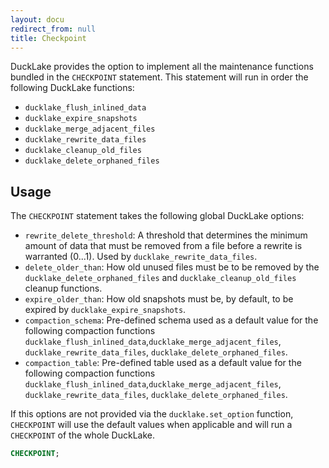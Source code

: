 ```yaml
---
layout: docu
redirect_from: null
title: Checkpoint
---
```


DuckLake provides the option to implement all the maintenance functions bundled in the `CHECKPOINT` statement. This statement will run in order the following DuckLake functions:

- `ducklake_flush_inlined_data`
- `ducklake_expire_snapshots`
- `ducklake_merge_adjacent_files`
- `ducklake_rewrite_data_files`
- `ducklake_cleanup_old_files`
- `ducklake_delete_orphaned_files`

## Usage

The `CHECKPOINT` statement takes the following global DuckLake options:

- `rewrite_delete_threshold`: A threshold that determines the minimum amount of data that must be removed from a file before a rewrite is warranted (0...1). Used by `ducklake_rewrite_data_files`.
- `delete_older_than`: How old unused files must be to be removed by the `ducklake_delete_orphaned_files` and `ducklake_cleanup_old_files` cleanup functions.
- `expire_older_than`: How old snapshots must be, by default, to be expired by `ducklake_expire_snapshots`.
- `compaction_schema`: Pre-defined schema used as a default value for the following compaction functions `ducklake_flush_inlined_data`,`ducklake_merge_adjacent_files`, `ducklake_rewrite_data_files`, `ducklake_delete_orphaned_files`.
- `compaction_table`: Pre-defined table used as a default value for the following compaction functions `ducklake_flush_inlined_data`,`ducklake_merge_adjacent_files`, `ducklake_rewrite_data_files`, `ducklake_delete_orphaned_files`.

If this options are not provided via the `ducklake.set_option` function, `CHECKPOINT` will use the default values when applicable and will run a `CHECKPOINT` of the whole DuckLake.

```sql
CHECKPOINT;
```
